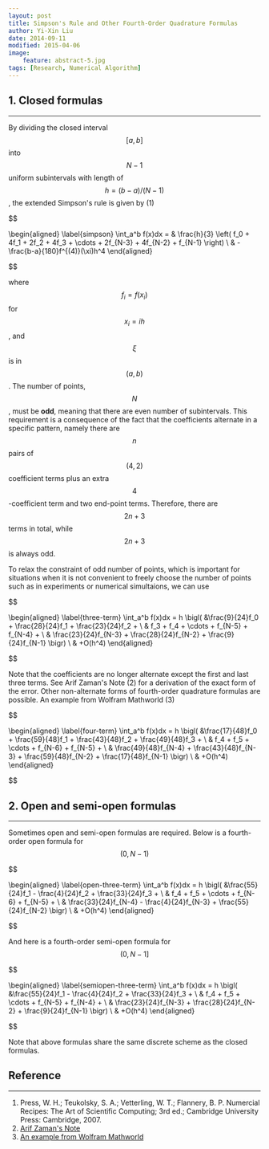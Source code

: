 ```yaml
---
layout: post
title: Simpson's Rule and Other Fourth-Order Quadrature Formulas
author: Yi-Xin Liu
date: 2014-09-11
modified: 2015-04-06
image:
    feature: abstract-5.jpg
tags: [Research, Numerical Algorithm]
---
```


## 1. Closed formulas
-----

By dividing the closed interval $$[a, b]$$ into $$N-1$$ uniform subintervals with length of $$h=(b-a)/(N-1)$$, the extended Simpson's rule is given by (1)

$$

  \begin{aligned} \label{simpson}
    \int_a^b f(x)dx = & \frac{h}{3} \left( f_0 + 4f_1 + 2f_2 + 4f_3 +
                    \cdots + 2f_{N-3} + 4f_{N-2} + f_{N-1} \right) \\
                      & -\frac{b-a}{180}f^{(4)}(\xi)h^4
  \end{aligned}

$$

where $$f_i = f(x_i)$$ for $$x_i = ih$$, and $$\xi$$ is in $$(a, b)$$. The number of points, $$N$$, must be **odd**, meaning that there are even number of subintervals. This requirement is a consequence of the fact that the coefficients alternate in a specific pattern, namely there are $$n$$ pairs of $$(4, 2)$$ coefficient terms plus an extra $$4$$-coefficient term and two end-point terms. Therefore, there are $$2n+3$$ terms in total, while $$2n+3$$ is always odd.

<!--more-->

To relax the constraint of odd number of points, which is important for situations when it is not convenient to freely choose the number of points such as in experiments or numerical simultaions, we can use

$$

  \begin{aligned} \label{three-term}
    \int_a^b f(x)dx = h \bigl( &\frac{9}{24}f_0 + \frac{28}{24}f_1 + \frac{23}{24}f_2 + \\
                      & f_3 + f_4 + \cdots + f_{N-5} + f_{N-4} + \\
                      & \frac{23}{24}f_{N-3} + \frac{28}{24}f_{N-2} + \frac{9}{24}f_{N-1} \bigr) \\
                      & +O(h^4)
  \end{aligned}

$$

Note that the coefficients are no longer alternate except the first and last three terms. See Arif Zaman's Note (2) for a derivation of the exact form of the error. Other non-alternate forms of fourth-order quadrature formulas are possible. An example from Wolfram Mathworld (3)

$$

  \begin{aligned} \label{four-term}
    \int_a^b f(x)dx = h \bigl( &\frac{17}{48}f_0 + \frac{59}{48}f_1 + \frac{43}{48}f_2 + \frac{49}{48}f_3 + \\
                      & f_4 + f_5 + \cdots + f_{N-6} + f_{N-5} + \\
                      & \frac{49}{48}f_{N-4} + \frac{43}{48}f_{N-3} + \frac{59}{48}f_{N-2} + \frac{17}{48}f_{N-1} \bigr) \\
                      & +O(h^4)
  \end{aligned}

$$

## 2. Open and semi-open formulas
-----

Sometimes open and semi-open formulas are required. Below is a fourth-order open formula for $$(0, N-1)$$

$$

  \begin{aligned} \label{open-three-term}
    \int_a^b f(x)dx = h \bigl( &\frac{55}{24}f_1 - \frac{4}{24}f_2 + \frac{33}{24}f_3 + \\
                      & f_4 + f_5 + \cdots + f_{N-6} + f_{N-5} + \\
                      & \frac{33}{24}f_{N-4} - \frac{4}{24}f_{N-3} + \frac{55}{24}f_{N-2} \bigr) \\
                      & +O(h^4)
  \end{aligned}

$$

And here is a fourth-order semi-open formula for $$(0, N-1]$$

$$

  \begin{aligned} \label{semiopen-three-term}
    \int_a^b f(x)dx = h \bigl( &\frac{55}{24}f_1 - \frac{4}{24}f_2 + \frac{33}{24}f_3 + \\
                      & f_4 + f_5 + \cdots + f_{N-5} + f_{N-4} + \\
                      & \frac{23}{24}f_{N-3} + \frac{28}{24}f_{N-2} + \frac{9}{24}f_{N-1} \bigr) \\
                      & +O(h^4)
  \end{aligned}

$$

Note that above formulas share the same discrete scheme as the closed formulas.

## Reference
-----

1. Press, W. H.; Teukolsky, S. A.; Vetterling, W. T.; Flannery, B. P. Numercial Recipes: The Art of Scientific Computing; 3rd ed.; Cambridge University Press: Cambridge, 2007.
2. [Arif Zaman's Note](http://web.lums.edu.pk/~arifz/simpson.html)
3. [An example from Wolfram Mathworld](http://mathworld.wolfram.com/Newton-CotesFormulas.html)

